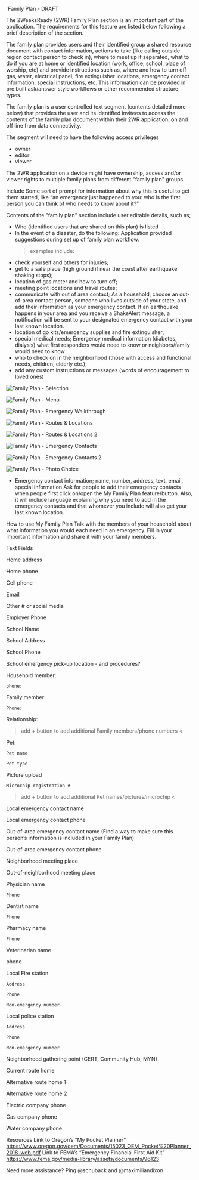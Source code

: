 `Family Plan - DRAFT

The 2WeeksReady (2WR) Family Plan section is an important part of the application. The requirements for this feature are listed below following a brief description of the section. 

The family plan provides users and their identified group a shared resource document with contact information, actions to take (like calling outside region contact person to check in), where to meet up if separated, what to do if you are at home or identified location (work, office, school, place of worship, etc) and provide instructions such as, where and how to turn off gas, water, electrical panel, fire extinguisher locations, emergency contact information, special instructions, etc. This information can be provided in pre built ask/answer style workflows or other recommended structure types. 

The family plan is a user controlled text segment (contents detailed more below) that provides the user and its identified invitees to access the contents of the family plan document within their 2WR application, on and off line from data connectivity.  

The segment will need to have the following access privileges
* owner
* editor
* viewer

The 2WR application on a device might have ownership, access and/or viewer rights to multiple family plans from different "family plan" groups. 

Include Some sort of prompt for information about why this is useful to get them started, like “an emergency just happened to you: who is the first person you can think of who needs to know about it?”

Contents of the "family plan" section include user editable details, such as; 
* Who (identified users that are shared on this plan) is listed
* In the event of a disaster, do the following: Application provided suggestions during set up of family plan workflow.
  > examples include: 
* check yourself and others for injuries;
* get to a safe place (high ground if near the coast after earthquake shaking stops);
* location of gas meter and how to turn off;
* meeting point locations and travel routes;
* communicate with out of area contact;
As a household, choose an out-of-area contact person, someone who lives outside of your state, and add their information as your emergency contact. If an earthquake happens in your area and you receive a ShakeAlert message, a notification will be sent to your designated emergency contact with your last known location. 
* location of go kits/emergency supplies and fire extinguisher;
* special medical needs;
Emergency medical information (diabetes, dialysis) what first responders would need to know or neighbors/family would need to know
* who to check on in the neighborhood (those with access and functional needs, children, elderly etc.);
* add any custom instructions or messages (words of encouragement to loved ones)


![Family Plan - Selection](https://github.com/HTBox/TwoWeeksReady/blob/381a474aebaa9a7d7d1441bd7198952497bea737/assets/wiki/Family%20plan%20page%201.PNG)

![Family Plan - Menu](https://github.com/HTBox/TwoWeeksReady/blob/381a474aebaa9a7d7d1441bd7198952497bea737/assets/wiki/Family%20plan%20page%202.PNG)

![Family Plan - Emergency Walkthrough](https://github.com/HTBox/TwoWeeksReady/blob/381a474aebaa9a7d7d1441bd7198952497bea737/assets/wiki/Family%20plan%20page%203.PNG)

![Family Plan - Routes & Locations](https://github.com/HTBox/TwoWeeksReady/blob/381a474aebaa9a7d7d1441bd7198952497bea737/assets/wiki/Family%20plan%20page%204.PNG)

![Family Plan - Routes & Locations 2](https://github.com/HTBox/TwoWeeksReady/blob/381a474aebaa9a7d7d1441bd7198952497bea737/assets/wiki/Family%20plan%20page%207.PNG)

![Family Plan - Emergency Contacts](https://github.com/HTBox/TwoWeeksReady/blob/381a474aebaa9a7d7d1441bd7198952497bea737/assets/wiki/Family%20plan%20page%205.PNG)

![Family Plan - Emergency Contacts 2](https://github.com/HTBox/TwoWeeksReady/blob/381a474aebaa9a7d7d1441bd7198952497bea737/assets/wiki/Family%20plan%20page%206.PNG)

![Family Plan - Photo Choice](https://github.com/HTBox/TwoWeeksReady/blob/381a474aebaa9a7d7d1441bd7198952497bea737/assets/wiki/Family%20plan%20page%208.PNG)

* Emergency contact information; name, number, address, text, email, special information 
Ask for people to add their emergency contacts when people first click on/open the My Family Plan feature/button. Also, it will include language explaining why you need to add in the emergency contacts and that whomever you include will also get your last known location.

How to use My Family Plan
Talk with the members of your household about what information you would each need in an emergency. Fill in your important information and share it with your family members. 

Text Fields 

Home address

Home phone

Cell phone

Email

Other # or social media

Employer Phone

School Name

School Address

School Phone

School emergency pick-up location - and procedures?

Household member:

    phone:

Family member:

    Phone:

Relationship:

> add + button to add additional Family members/phone numbers <

Pet:

    Pet name

    Pet type

Picture upload

    Microchip registration #

> add + button to add additional Pet names/pictures/microchip <

Local emergency contact name

Local emergency contact phone

Out-of-area emergency contact name (Find a way to make sure this person’s information is included in your Family Plan)

Out-of-area emergency contact phone

Neighborhood meeting place

Out-of-neighborhood meeting place

Physician name

    Phone

Dentist name

    Phone

Pharmacy name

    Phone

Veterinarian name

phone

Local Fire station

    Address

    Phone

    Non-emergency number

Local police station

    Address

    Phone

    Non-emergency number

Neighborhood gathering point (CERT, Community Hub, MYN)

Current route home

Alternative route home 1

Alternative route home 2

Electric company phone

Gas company phone

Water company phone

Resources
Link to Oregon’s “My Pocket Planner” https://www.oregon.gov/oem/Documents/15023_OEM_Pocket%20Planner_2018-web.pdf 
Link to FEMA’s “Emergency Financial First Aid Kit”
https://www.fema.gov/media-library/assets/documents/96123


Need more assistance? Ping @schuback and @maximiliandixon 